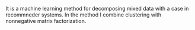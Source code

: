 It is a machine learning method for decomposing mixed data with a case in recommneder systems. In the method I combine clustering with nonnegative matrix factorization.
